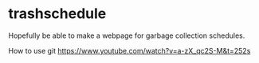# trashschedule
Hopefully be able to make a webpage for garbage collection schedules.

How to use git
https://www.youtube.com/watch?v=a-zX_qc2S-M&t=252s

